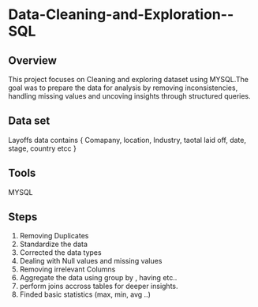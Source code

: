 # Data-Cleaning-and-Exploration--SQL

## Overview
This project focuses on Cleaning and exploring dataset using MYSQL.The goal was to prepare the data for analysis by removing inconsistencies, handling missing values and uncoving insights through structured queries.

## Data set
Layoffs data contains  { Comapany, location, Industry, taotal laid off, date, stage, country etcc }

## Tools 
MYSQL

## Steps
1. Removing Duplicates
2. Standardize the data
3. Corrected the data types
4. Dealing with Null values and missing values
5. Removing irrelevant Columns
6. Aggregate the data using group by , having etc..
7. perform joins accross tables for deeper insights.
8. Finded basic statistics (max, min, avg ..)
